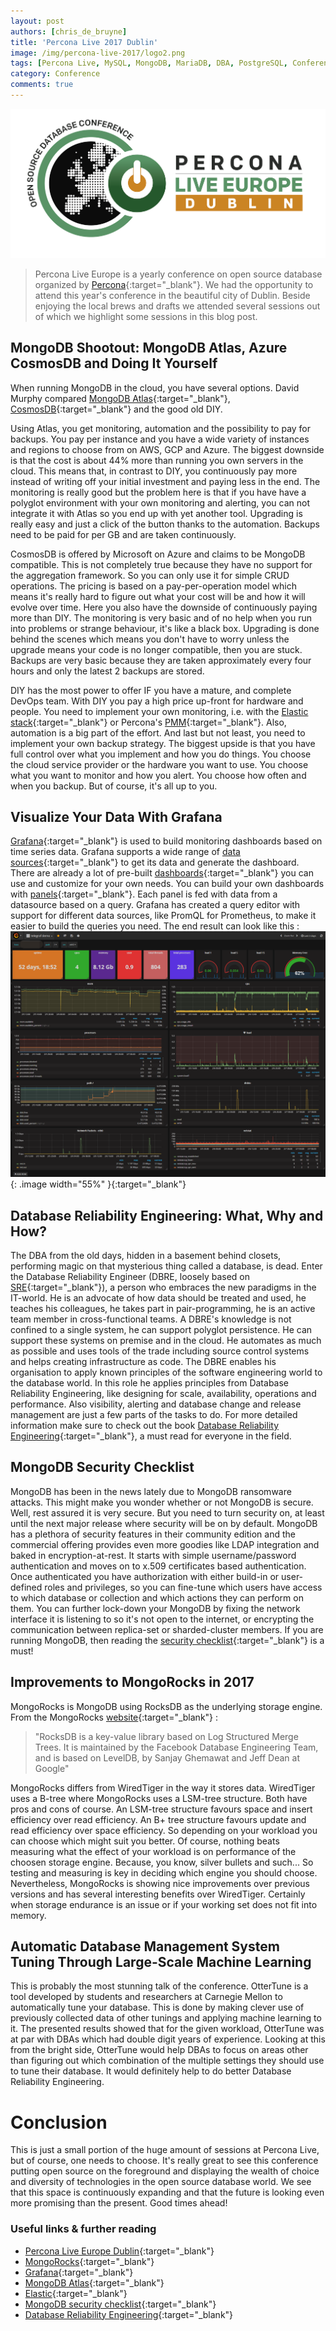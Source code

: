 ```yaml
---
layout: post
authors: [chris_de_bruyne]
title: 'Percona Live 2017 Dublin'
image: /img/percona-live-2017/logo2.png
tags: [Percona Live, MySQL, MongoDB, MariaDB, DBA, PostgreSQL, Conference]
category: Conference
comments: true
---
```


<p>
  <img class="image fit" alt="Percona Live Europe Dublin Logo" src="/img/percona-live-2017/logo.png">
</p>

>Percona Live Europe is a yearly conference on open source database organized by [Percona](https://www.percona.com/live/e17/){:target="_blank"}.
>We had the opportunity to attend this year's conference in the beautiful city of Dublin.
>Beside enjoying the local brews and drafts we attended several sessions out of which we highlight some sessions in this blog post.

## MongoDB Shootout: MongoDB Atlas, Azure CosmosDB and Doing It Yourself

When running MongoDB in the cloud, you have several options. 
David Murphy compared [MongoDB Atlas](https://www.mongodb.com/cloud/atlas){:target="_blank"}, [CosmosDB](https://docs.microsoft.com/en-us/azure/cosmos-db/introduction){:target="_blank"} and the good old DIY.

Using Atlas, you get monitoring, automation and the possibility to pay for backups.
You pay per instance and you have a wide variety of instances and regions to choose from on AWS, GCP and Azure.
The biggest downside is that the cost is about 44% more than running you own servers in the cloud.
This means that, in contrast to DIY, you continuously pay more instead of writing off your initial investment and paying less in the end.
The monitoring is really good but the problem here is that if you have have a polyglot environment with your own monitoring and alerting, you can not integrate it with Atlas so you end up with yet another tool.
Upgrading is really easy and just a click of the button thanks to the automation.
Backups need to be paid for per GB and are taken continuously.

CosmosDB is offered by Microsoft on Azure and claims to be MongoDB compatible. 
This is not completely true because they have no support for the aggregation framework.
So you can only use it for simple CRUD operations.
The pricing is based on a pay-per-operation model which means it's really hard to figure out what your cost will be and how it will evolve over time.
Here you also have the downside of continuously paying more than DIY.
The monitoring is very basic and of no help when you run into problems or strange behaviour, it's like a black box.
Upgrading is done behind the scenes which means you don't have to worry unless the upgrade means your code is no longer compatible, then you are stuck.
Backups are very basic because they are taken approximately every four hours and only the latest 2 backups are stored.

DIY has the most power to offer IF you have a mature, and complete DevOps team.
With DIY you pay a high price up-front for hardware and people.
You need to implement your own monitoring, i.e. with the [Elastic stack](https://www.elastic.co/products){:target="_blank"} or Percona's [PMM](https://www.percona.com/doc/percona-monitoring-and-management/index.html){:target="_blank"}.
Also, automation is a big part of the effort.
And last but not least, you need to implement your own backup strategy.
The biggest upside is that you have full control over what you implement and how you do things.
You choose the cloud service provider or the hardware you want to use.
You choose what you want to monitor and how you alert.
You choose how often and when you backup.
But of course, it's all up to you.


## Visualize Your Data With Grafana

[Grafana](https://grafana.com/){:target="_blank"} is used to build monitoring dashboards based on time series data.
Grafana supports a wide range of [data sources](https://grafana.com/plugins?type=datasource){:target="_blank"} to get its data and generate the dashboard.
There are already a lot of pre-built [dashboards](https://grafana.com/dashboards){:target="_blank"} you can use and customize for your own needs.
You can build your own dashboards with [panels](https://grafana.com/plugins?type=panel){:target="_blank"}.
Each panel is fed with data from a datasource based on a query.
Grafana has created a query editor with support for different data sources, like PromQL for Prometheus, to make it easier to build the queries you need.
The end result can look like this :
![Grafana Dashboard](/img/percona-live-2017/grafanaDashboard.png){: .image width="55%" }{:target="_blank"}

## Database Reliability Engineering: What, Why and How?

The DBA from the old days, hidden in a basement behind closets, performing magic on that mysterious thing called a database, is dead.
Enter the Database Reliability Engineer (DBRE, loosely based on [SRE](https://en.wikipedia.org/wiki/Site_reliability_engineering){:target="_blank"}), a person who embraces the new paradigms in the IT-world.
He is an advocate of how data should be treated and used, he teaches his colleagues, he takes part in pair-programming, he is an active team member in cross-functional teams.
A DBRE's knowledge is not confined to a single system, he can support polyglot persistence.
He can support these systems on premise and in the cloud.
He automates as much as possible and uses tools of the trade including source control systems and helps creating infrastructure as code.
The DBRE enables his organisation to apply known principles of the software engineering world to the database world.
In this role he applies principles from Database Reliability Engineering, like designing for scale, availability, operations and performance.
Also visibility, alerting and database change and release management are just a few parts of the tasks to do.
For more detailed information make sure to check out the book [Database Reliability Engineering](http://shop.oreilly.com/product/0636920039761.do){:target="_blank"}, a must read for everyone in the field.
   
## MongoDB Security Checklist

MongoDB has been in the news lately due to MongoDB ransomware attacks. 
This might make you wonder whether or not MongoDB is secure.
Well, rest assured it is very secure.
But you need to turn security on, at least until the next major release where security will be on by default.
MongoDB has a plethora of security features in their community edition and the commercial offering provides even more goodies like LDAP integration and baked in encryption-at-rest.
It starts with simple username/password authentication and moves on to x.509 certificates based authentication.
Once authenticated you have authorization with either build-in or user-defined roles and privileges, so you can fine-tune which users have access to which database or collection and which actions they can perform on them.
You can further lock-down your MongoDB by fixing the network interface it is listening to so it's not open to the internet, or encrypting the communication between replica-set or sharded-cluster members.
If you are running MongoDB, then reading the [security checklist](https://docs.mongodb.com/manual/administration/security-checklist/){:target="_blank"} is a must! 

## Improvements to MongoRocks in 2017

MongoRocks is MongoDB using RocksDB as the underlying storage engine.
From the MongoRocks [website](http://mongorocks.org/){:target="_blank"} : 
<blockquote class="clear"><p>"RocksDB is a key-value library based on Log Structured Merge Trees. It is maintained by the Facebook Database Engineering Team, and is based on LevelDB, by Sanjay Ghemawat and Jeff Dean at Google"</p></blockquote>
MongoRocks differs from WiredTiger in the way it stores data.
WiredTiger uses a B-tree where MongoRocks uses a LSM-tree structure.
Both have pros and cons of course.
An LSM-tree structure favours space and insert efficiency over read efficiency.
An B+ tree structure favours update and read efficiency over space efficiency.
So depending on your workload you can choose which might suit you better.
Of course, nothing beats measuring what the effect of your workload is on performance of the choosen storage engine.
Because, you know, silver bullets and such...
So testing and measuring is key in deciding which engine you should choose.
Nevertheless, MongoRocks is showing nice improvements over previous versions and has several interesting benefits over WiredTiger.
Certainly when storage endurance is an issue or if your working set does not fit into memory.

## Automatic Database Management System Tuning Through Large-Scale Machine Learning

This is probably the most stunning talk of the conference.
OtterTune is a tool developed by students and researchers at Carnegie Mellon to automatically tune your database.
This is done by making clever use of previously collected data of other tunings and applying machine learning to it.
The presented results showed that for the given workload, OtterTune was at par with DBAs which had double digit years of experience.
Looking at this from the bright side, OtterTune would help DBAs to focus on areas other than figuring out which combination of the multiple settings they should use to tune their database.
It would definitely help to do better Database Reliability Engineering.  

# Conclusion

This is just a small portion of the huge amount of sessions at Percona Live, but of course, one needs to choose.
It's really great to see this conference putting open source on the foreground and displaying the wealth of choice and diversity of technologies in the open source database world.
We see that this space is continuously expanding and that the future is looking even more promising than the present.
Good times ahead!   

### Useful links &amp; further reading
- [Percona Live Europe Dublin](https://www.percona.com/live/e17/){:target="_blank"}
- [MongoRocks](http://mongorocks.org/){:target="_blank"}
- [Grafana](https://grafana.com/){:target="_blank"}
- [MongoDB Atlas](https://www.mongodb.com/cloud/atlas){:target="_blank"}
- [Elastic](https://www.elastic.co/products){:target="_blank"}
- [MongoDB security checklist](https://docs.mongodb.com/manual/administration/security-checklist/){:target="_blank"}
- [Database Reliability Engineering](http://shop.oreilly.com/product/0636920039761.do){:target="_blank"}
